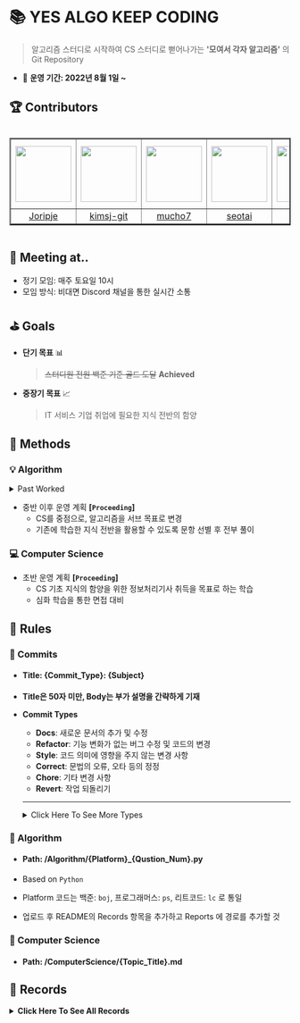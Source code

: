 # :books: YES ALGO KEEP CODING

> 알고리즘 스터디로 시작하여 CS 스터디로 뻗어나가는 **'모여서 각자 알고리즘'** 의 Git Repository

- :calendar: <b>운영 기간: 2022년 8월 1일 ~ </b>

## :trophy: Contributors

<div style="overflow: scroll;">
<table border="2">
<th width="125" height="125" align="middle">
<a href="https://github.com/Joripje">
<img src="https://avatars.githubusercontent.com/u/89237865?v=4" width="100" height="100">
</a>
</th>
<th width="125" height="125" align="middle">
<a href="https://github.com/kimsj-git">
<img src="https://avatars.githubusercontent.com/u/109324498?v=4" width="100" height="100">
</a>
</th>
<th width="125" height="125" align="middle">
<a href="https://github.com/mucho7">
<img src="https://avatars.githubusercontent.com/u/109324468?v=4" width="100" height="100">
</a>
</th>
<th width="125" height="125" align="middle">
<a href="https://github.com/seotai">
<img src="https://avatars.githubusercontent.com/u/109324478?v=4" width="100" height="100">
</a>
</th>
<th width="125" height="125" align="middle">
<a href="https://github.com/sjsjlim">
<img src="https://avatars.githubusercontent.com/u/109324476?v=4" width="100" height="100">
</a>
</th>
<th width="125" height="125" align="middle">
<a href="https://github.com/TraceofLight">
<img src="https://avatars.githubusercontent.com/u/98262849?v=4" width="100" height="100">
</a>
</th>
<tr>
<td align="middle"><a href="https://github.com/Joripje">Joripje</a></td>
<td align="middle"><a href="https://github.com/kimsj-git">kimsj-git</a></td>
<td align="middle"><a href="https://github.com/mucho7">mucho7</a></td>
<td align="middle"><a href="https://github.com/seotai">seotai</a></td>
<td align="middle"><a href="https://github.com/sjsjlim">sjsjlim</a></td>
<td align="middle"><a href="https://github.com/TraceofLight">TraceofLight</a></td>
</tr>
</table>
</div>

## :loudspeaker: Meeting at..

- 정기 모임: 매주 토요일 10시
- 모임 방식: 비대면 Discord 채널을 통한 실시간 소통

## :golf: Goals

- **단기 목표** :bar_chart:

  > ~~스터디원 전원 백준 기준 골드 도달~~  **Achieved**
- **중장기 목표** :chart_with_upwards_trend:

  > IT 서비스 기업 취업에 필요한 지식 전반의 함양

## :hammer: Methods

### :bulb: Algorithm

<details>
	<summary> Past Worked </summary>
    <hr>
	<div>
        <p>
            <span>&#183</span> 초반 운영 계획
        </p>
        <p>
            <span>&#183</span> 매주 알고리즘 3문항 + 개인 선택 3문항 선택 후 전부 풀이
        </p>
        <p>
            <span>&#183</span> 발표할 문항 사전 선택 후 정기 모임에서 코드 리뷰 및 QnA 진행
        </p>
		<p>
            <span>&#183</span> 중반 운영 계획
        </p>
        <p>
            <span>&#183</span> 매주 사전 선별된 알고리즘 6문항 각자 1문항씩 선택 후 전부 풀이
        </p>
        <p>
            <span>&#183</span> 본인이 선택한 문제 발표 진행 후 정기 모임에서 코드 리뷰 및 QnA 진행
        </p>
	</div>
    <hr>
</details>

- 중반 이후 운영 계획 **[`Proceeding`]**
  - CS를 중점으로, 알고리즘을 서브 목표로 변경
  - 기존에 학습한 지식 전반을 활용할 수 있도록 문항 선별 후 전부 풀이

### :computer: Computer Science 

- 초반 운영 계획 **[`Proceeding`]**
  - CS 기초 지식의 함양을 위한 정보처리기사 취득을 목표로 하는 학습
  - 심화 학습을 통한 면접 대비

## :scroll: Rules

###   :round_pushpin: Commits

- #### Title: {Commit_Type}: {Subject}

- **Title은 50자 미만, Body는 부가 설명을 간략하게 기재**

- **Commit Types**

  - **Docs**: 새로운 문서의 추가 및 수정
  - **Refactor**: 기능 변화가 없는 버그 수정 및 코드의 변경
  - **Style**: 코드 의미에 영향을 주지 않는 변경 사항
  - **Correct**: 문법의 오류, 오타 등의 정정
  - **Chore**: 기타 변경 사항
  - **Revert**: 작업 되돌리기

  ---
  
  <details>
      <summary>Click Here To See More Types</summary>
      <br>
      <p>Feat: 새로운 기능의 추가</p>
      <p>Fix: 버그 수정</p>
      <p>Ci: CI 관련 설정의 수정</p>
      <p>Test: 테스트 코드 추가 혹은 기존 테스트 코드 수정</p>
      <p>Add: 파일 추가</p>
      <p>Move: 파일 이동</p>
  	<p>Delete: 파일 삭제</p>
  	<p>Modify: 파일 변경</p>
  	<p>Correct: 문법 오류, 오타 등의 정정</p>
  </details>

###  :round_pushpin: Algorithm

- ####  Path: /Algorithm/{Platform}_{Qustion_Num}.py

- Based on `Python`

- Platform 코드는 백준: `boj`, 프로그래머스: `ps`, 리트코드: `lc` 로 통일
- 업로드 후 README의 Records 항목을 추가하고 Reports 에 경로를 추가할 것

###   :round_pushpin: Computer Science

- #### Path: /ComputerScience/{Topic_Title}.md

## :movie_camera: Records

<details>
<summary><b>Click Here To See All Records</b></summary>
<br>
<!-- Week 01 Start -->
<details>
<summary><b>Week 01</b></summary>
<hr>
<p>2022-08-01</p>
<table border="2">
<th>Report By</th>
<th>Status</th>
<th>Reports</th>
<th>Short Description</th>
<!-- line 1 -->
<tr>
<td>TraceofLight</td>
<td>Proceeding</td>
<td><a href="./Algorithm/boj_12345">백준 - 쇠막대기</a></td>
<td>Data Structure</td>
</tr>
<!-- line End -->
<!-- line 2 -->
<tr>
<td>TraceofLight</td>
<td>Proceeding</td>
<td><a href="./Algorithm/boj_12345">백준 - 쇠막대기</a></td>
<td>Data Structure</td>
</tr>
<!-- line End -->
<!-- line 3 -->
<tr>
<td>TraceofLight</td>
<td>Proceeding</td>
<td><a href="./Algorithm/boj_12345">백준 - 쇠막대기</a></td>
<td>Data Structure</td>
</tr>
<!-- line End -->
<!-- line 4 -->
<tr>
<td>TraceofLight</td>
<td>Proceeding</td>
<td><a href="./Algorithm/boj_12345">백준 - 쇠막대기</a></td>
<td>Data Structure</td>
</tr>
<!-- line End -->
<!-- line 5 -->
<tr>
<td>TraceofLight</td>
<td>Proceeding</td>
<td><a href="./Algorithm/boj_12345">백준 - 쇠막대기</a></td>
<td>Data Structure</td>
</tr>
<!-- line End -->
<!-- line 6 -->
<tr>
<td>TraceofLight</td>
<td>Proceeding</td>
<td><a href="./Algorithm/boj_12345">백준 - 쇠막대기</a></td>
<td>Data Structure</td>
</tr>
<!-- line End -->
</table>
</details>
<!-- Week 01 End -->
<br>
<!-- Week 02 Start -->
<details>
<summary><b>Week 02</b></summary>
<hr>
<p>2022-08-06</p>
<table border="2">
<th>Report By</th>
<th>Status</th>
<th>Reports</th>
<th>Short Description</th>
<!-- line 1 -->
<tr>
<td>TraceofLight</td>
<td>Proceeding</td>
<td><a href="./Algorithm/boj_12345">백준 - 쇠막대기</a></td>
<td>Data Structure</td>
</tr>
<!-- line End -->
<!-- line 2 -->
<tr>
<td>TraceofLight</td>
<td>Proceeding</td>
<td><a href="./Algorithm/boj_12345">백준 - 쇠막대기</a></td>
<td>Data Structure</td>
</tr>
<!-- line End -->
<!-- line 3 -->
<tr>
<td>TraceofLight</td>
<td>Proceeding</td>
<td><a href="./Algorithm/boj_12345">백준 - 쇠막대기</a></td>
<td>Data Structure</td>
</tr>
<!-- line End -->
<!-- line 4 -->
<tr>
<td>TraceofLight</td>
<td>Proceeding</td>
<td><a href="./Algorithm/boj_12345">백준 - 쇠막대기</a></td>
<td>Data Structure</td>
</tr>
<!-- line End -->
<!-- line 5 -->
<tr>
<td>TraceofLight</td>
<td>Proceeding</td>
<td><a href="./Algorithm/boj_12345">백준 - 쇠막대기</a></td>
<td>Data Structure</td>
</tr>
<!-- line End -->
<!-- line 6 -->
<tr>
<td>TraceofLight</td>
<td>Proceeding</td>
<td><a href="./Algorithm/boj_12345">백준 - 쇠막대기</a></td>
<td>Data Structure</td>
</tr>
<!-- line End -->
</table>
</details>
<!-- Week 02 End -->
<br>
<!-- Week 03 Start -->
<details>
<summary><b>Week 03</b></summary>
<hr>
<p>2022-08-13</p>
<table border="2">
<th>Report By</th>
<th>Status</th>
<th>Reports</th>
<th>Short Description</th>
<!-- line 1 -->
<tr>
<td>TraceofLight</td>
<td>Proceeding</td>
<td><a href="./Algorithm/boj_12345">백준 - 쇠막대기</a></td>
<td>Data Structure</td>
</tr>
<!-- line End -->
<!-- line 2 -->
<tr>
<td>TraceofLight</td>
<td>Proceeding</td>
<td><a href="./Algorithm/boj_12345">백준 - 쇠막대기</a></td>
<td>Data Structure</td>
</tr>
<!-- line End -->
<!-- line 3 -->
<tr>
<td>TraceofLight</td>
<td>Proceeding</td>
<td><a href="./Algorithm/boj_12345">백준 - 쇠막대기</a></td>
<td>Data Structure</td>
</tr>
<!-- line End -->
<!-- line 4 -->
<tr>
<td>TraceofLight</td>
<td>Proceeding</td>
<td><a href="./Algorithm/boj_12345">백준 - 쇠막대기</a></td>
<td>Data Structure</td>
</tr>
<!-- line End -->
<!-- line 5 -->
<tr>
<td>TraceofLight</td>
<td>Proceeding</td>
<td><a href="./Algorithm/boj_12345">백준 - 쇠막대기</a></td>
<td>Data Structure</td>
</tr>
<!-- line End -->
<!-- line 6 -->
<tr>
<td>TraceofLight</td>
<td>Proceeding</td>
<td><a href="./Algorithm/boj_12345">백준 - 쇠막대기</a></td>
<td>Data Structure</td>
</tr>
<!-- line End -->
</table>
</details>
<!-- Week 03 End -->
<br>
<!-- Week 04 Start -->
<details>
<summary><b>Week 04</b></summary>
<hr>
<p>2022-08-20</p>
<table border="2">
<th>Report By</th>
<th>Status</th>
<th>Reports</th>
<th>Short Description</th>
<!-- line 1 -->
<tr>
<td>TraceofLight</td>
<td>Proceeding</td>
<td><a href="./Algorithm/boj_12345">백준 - 쇠막대기</a></td>
<td>Data Structure</td>
</tr>
<!-- line End -->
<!-- line 2 -->
<tr>
<td>TraceofLight</td>
<td>Proceeding</td>
<td><a href="./Algorithm/boj_12345">백준 - 쇠막대기</a></td>
<td>Data Structure</td>
</tr>
<!-- line End -->
<!-- line 3 -->
<tr>
<td>TraceofLight</td>
<td>Proceeding</td>
<td><a href="./Algorithm/boj_12345">백준 - 쇠막대기</a></td>
<td>Data Structure</td>
</tr>
<!-- line End -->
<!-- line 4 -->
<tr>
<td>TraceofLight</td>
<td>Proceeding</td>
<td><a href="./Algorithm/boj_12345">백준 - 쇠막대기</a></td>
<td>Data Structure</td>
</tr>
<!-- line End -->
<!-- line 5 -->
<tr>
<td>TraceofLight</td>
<td>Proceeding</td>
<td><a href="./Algorithm/boj_12345">백준 - 쇠막대기</a></td>
<td>Data Structure</td>
</tr>
<!-- line End -->
<!-- line 6 -->
<tr>
<td>TraceofLight</td>
<td>Proceeding</td>
<td><a href="./Algorithm/boj_12345">백준 - 쇠막대기</a></td>
<td>Data Structure</td>
</tr>
<!-- line End -->
</table>
</details>
<!-- Week 04 End -->
<br>
<!-- Week 05 Start -->
<details>
<summary><b>Week 05</b></summary>
<hr>
<p>2022-08-27</p>
<table border="2">
<th>Report By</th>
<th>Status</th>
<th>Reports</th>
<th>Short Description</th>
<!-- line 1 -->
<tr>
<td>TraceofLight</td>
<td>Proceeding</td>
<td><a href="./Algorithm/boj_12345">백준 - 쇠막대기</a></td>
<td>Data Structure</td>
</tr>
<!-- line End -->
<!-- line 2 -->
<tr>
<td>TraceofLight</td>
<td>Proceeding</td>
<td><a href="./Algorithm/boj_12345">백준 - 쇠막대기</a></td>
<td>Data Structure</td>
</tr>
<!-- line End -->
<!-- line 3 -->
<tr>
<td>TraceofLight</td>
<td>Proceeding</td>
<td><a href="./Algorithm/boj_12345">백준 - 쇠막대기</a></td>
<td>Data Structure</td>
</tr>
<!-- line End -->
<!-- line 4 -->
<tr>
<td>TraceofLight</td>
<td>Proceeding</td>
<td><a href="./Algorithm/boj_12345">백준 - 쇠막대기</a></td>
<td>Data Structure</td>
</tr>
<!-- line End -->
<!-- line 5 -->
<tr>
<td>TraceofLight</td>
<td>Proceeding</td>
<td><a href="./Algorithm/boj_12345">백준 - 쇠막대기</a></td>
<td>Data Structure</td>
</tr>
<!-- line End -->
<!-- line 6 -->
<tr>
<td>TraceofLight</td>
<td>Proceeding</td>
<td><a href="./Algorithm/boj_12345">백준 - 쇠막대기</a></td>
<td>Data Structure</td>
</tr>
<!-- line End -->
</table>
</details>
<!-- Week 05 End -->
<br>
<!-- Week 06 Start -->
<details>
<summary><b>Week 06</b></summary>
<hr>
<p>2022-09-03</p>
<table border="2">
<th>Report By</th>
<th>Status</th>
<th>Reports</th>
<th>Short Description</th>
<!-- line 1 -->
<tr>
<td>TraceofLight</td>
<td>Proceeding</td>
<td><a href="./Algorithm/boj_12345">백준 - 쇠막대기</a></td>
<td>Data Structure</td>
</tr>
<!-- line End -->
<!-- line 2 -->
<tr>
<td>TraceofLight</td>
<td>Proceeding</td>
<td><a href="./Algorithm/boj_12345">백준 - 쇠막대기</a></td>
<td>Data Structure</td>
</tr>
<!-- line End -->
<!-- line 3 -->
<tr>
<td>TraceofLight</td>
<td>Proceeding</td>
<td><a href="./Algorithm/boj_12345">백준 - 쇠막대기</a></td>
<td>Data Structure</td>
</tr>
<!-- line End -->
<!-- line 4 -->
<tr>
<td>TraceofLight</td>
<td>Proceeding</td>
<td><a href="./Algorithm/boj_12345">백준 - 쇠막대기</a></td>
<td>Data Structure</td>
</tr>
<!-- line End -->
<!-- line 5 -->
<tr>
<td>TraceofLight</td>
<td>Proceeding</td>
<td><a href="./Algorithm/boj_12345">백준 - 쇠막대기</a></td>
<td>Data Structure</td>
</tr>
<!-- line End -->
<!-- line 6 -->
<tr>
<td>TraceofLight</td>
<td>Proceeding</td>
<td><a href="./Algorithm/boj_12345">백준 - 쇠막대기</a></td>
<td>Data Structure</td>
</tr>
<!-- line End -->
</table>
</details>
<!-- Week 06 End -->
<br>
<!-- Week 07 Start -->
<details>
<summary><b>Week 07</b></summary>
<hr>
<p>2022-09-10</p>
<table border="2">
<th>Report By</th>
<th>Status</th>
<th>Reports</th>
<th>Short Description</th>
<!-- line 1 -->
<tr>
<td>TraceofLight</td>
<td>Proceeding</td>
<td><a href="./Algorithm/boj_12345">백준 - 쇠막대기</a></td>
<td>Data Structure</td>
</tr>
<!-- line End -->
<!-- line 2 -->
<tr>
<td>TraceofLight</td>
<td>Proceeding</td>
<td><a href="./Algorithm/boj_12345">백준 - 쇠막대기</a></td>
<td>Data Structure</td>
</tr>
<!-- line End -->
<!-- line 3 -->
<tr>
<td>TraceofLight</td>
<td>Proceeding</td>
<td><a href="./Algorithm/boj_12345">백준 - 쇠막대기</a></td>
<td>Data Structure</td>
</tr>
<!-- line End -->
<!-- line 4 -->
<tr>
<td>TraceofLight</td>
<td>Proceeding</td>
<td><a href="./Algorithm/boj_12345">백준 - 쇠막대기</a></td>
<td>Data Structure</td>
</tr>
<!-- line End -->
<!-- line 5 -->
<tr>
<td>TraceofLight</td>
<td>Proceeding</td>
<td><a href="./Algorithm/boj_12345">백준 - 쇠막대기</a></td>
<td>Data Structure</td>
</tr>
<!-- line End -->
<!-- line 6 -->
<tr>
<td>TraceofLight</td>
<td>Proceeding</td>
<td><a href="./Algorithm/boj_12345">백준 - 쇠막대기</a></td>
<td>Data Structure</td>
</tr>
<!-- line End -->
</table>
</details>
<!-- Week 07 End -->
<br>
<!-- Week 08 Start -->
<details>
<summary><b>Week 08</b></summary>
<hr>
<p>2022-08-17</p>
<table border="2">
<th>Report By</th>
<th>Status</th>
<th>Reports</th>
<th>Short Description</th>
<!-- line 1 -->
<tr>
<td>TraceofLight</td>
<td>Proceeding</td>
<td><a href="./Algorithm/boj_12345">백준 - 쇠막대기</a></td>
<td>Data Structure</td>
</tr>
<!-- line End -->
<!-- line 2 -->
<tr>
<td>TraceofLight</td>
<td>Proceeding</td>
<td><a href="./Algorithm/boj_12345">백준 - 쇠막대기</a></td>
<td>Data Structure</td>
</tr>
<!-- line End -->
<!-- line 3 -->
<tr>
<td>TraceofLight</td>
<td>Proceeding</td>
<td><a href="./Algorithm/boj_12345">백준 - 쇠막대기</a></td>
<td>Data Structure</td>
</tr>
<!-- line End -->
<!-- line 4 -->
<tr>
<td>TraceofLight</td>
<td>Proceeding</td>
<td><a href="./Algorithm/boj_12345">백준 - 쇠막대기</a></td>
<td>Data Structure</td>
</tr>
<!-- line End -->
<!-- line 5 -->
<tr>
<td>TraceofLight</td>
<td>Proceeding</td>
<td><a href="./Algorithm/boj_12345">백준 - 쇠막대기</a></td>
<td>Data Structure</td>
</tr>
<!-- line End -->
<!-- line 6 -->
<tr>
<td>TraceofLight</td>
<td>Proceeding</td>
<td><a href="./Algorithm/boj_12345">백준 - 쇠막대기</a></td>
<td>Data Structure</td>
</tr>
<!-- line End -->
</table>
</details>
<!-- Week 08 End -->
<br>
<!-- Week 09 Start -->
<details>
<summary><b>Week 09</b></summary>
<hr>
<p>2022-09-24</p>
<table border="2">
<th>Report By</th>
<th>Status</th>
<th>Reports</th>
<th>Short Description</th>
<!-- line 1 -->
<tr>
<td>TraceofLight</td>
<td>Proceeding</td>
<td><a href="./Algorithm/boj_12345">백준 - 쇠막대기</a></td>
<td>Data Structure</td>
</tr>
<!-- line End -->
<!-- line 2 -->
<tr>
<td>TraceofLight</td>
<td>Proceeding</td>
<td><a href="./Algorithm/boj_12345">백준 - 쇠막대기</a></td>
<td>Data Structure</td>
</tr>
<!-- line End -->
<!-- line 3 -->
<tr>
<td>TraceofLight</td>
<td>Proceeding</td>
<td><a href="./Algorithm/boj_12345">백준 - 쇠막대기</a></td>
<td>Data Structure</td>
</tr>
<!-- line End -->
<!-- line 4 -->
<tr>
<td>TraceofLight</td>
<td>Proceeding</td>
<td><a href="./Algorithm/boj_12345">백준 - 쇠막대기</a></td>
<td>Data Structure</td>
</tr>
<!-- line End -->
<!-- line 5 -->
<tr>
<td>TraceofLight</td>
<td>Proceeding</td>
<td><a href="./Algorithm/boj_12345">백준 - 쇠막대기</a></td>
<td>Data Structure</td>
</tr>
<!-- line End -->
<!-- line 6 -->
<tr>
<td>TraceofLight</td>
<td>Proceeding</td>
<td><a href="./Algorithm/boj_12345">백준 - 쇠막대기</a></td>
<td>Data Structure</td>
</tr>
<!-- line End -->
</table>
</details>
<!-- Week 09 End -->
<br>
<!-- Week 10 Start -->
<details>
<summary><b>Week 10</b></summary>
<hr>
<p>2022-10-01</p>
<table border="2">
<th>Report By</th>
<th>Status</th>
<th>Reports</th>
<th>Short Description</th>
<!-- line 1 -->
<tr>
<td>TraceofLight</td>
<td>Proceeding</td>
<td><a href="./Algorithm/boj_12345">백준 - 쇠막대기</a></td>
<td>Data Structure</td>
</tr>
<!-- line End -->
<!-- line 2 -->
<tr>
<td>TraceofLight</td>
<td>Proceeding</td>
<td><a href="./Algorithm/boj_12345">백준 - 쇠막대기</a></td>
<td>Data Structure</td>
</tr>
<!-- line End -->
<!-- line 3 -->
<tr>
<td>TraceofLight</td>
<td>Proceeding</td>
<td><a href="./Algorithm/boj_12345">백준 - 쇠막대기</a></td>
<td>Data Structure</td>
</tr>
<!-- line End -->
<!-- line 4 -->
<tr>
<td>TraceofLight</td>
<td>Proceeding</td>
<td><a href="./Algorithm/boj_12345">백준 - 쇠막대기</a></td>
<td>Data Structure</td>
</tr>
<!-- line End -->
<!-- line 5 -->
<tr>
<td>TraceofLight</td>
<td>Proceeding</td>
<td><a href="./Algorithm/boj_12345">백준 - 쇠막대기</a></td>
<td>Data Structure</td>
</tr>
<!-- line End -->
<!-- line 6 -->
<tr>
<td>TraceofLight</td>
<td>Proceeding</td>
<td><a href="./Algorithm/boj_12345">백준 - 쇠막대기</a></td>
<td>Data Structure</td>
</tr>
<!-- line End -->
</table>
</details>
<!-- Week 10 End -->
<br>
<!-- Week 11 Start -->
<details>
<summary><b>Week 11</b></summary>
<hr>
<p>2022-10-08</p>
<table border="2">
<th>Report By</th>
<th>Status</th>
<th>Reports</th>
<th>Short Description</th>
<!-- line 1 -->
<tr>
<td>TraceofLight</td>
<td>Proceeding</td>
<td><a href="./Algorithm/boj_12345">백준 - 쇠막대기</a></td>
<td>Data Structure</td>
</tr>
<!-- line End -->
<!-- line 2 -->
<tr>
<td>TraceofLight</td>
<td>Proceeding</td>
<td><a href="./Algorithm/boj_12345">백준 - 쇠막대기</a></td>
<td>Data Structure</td>
</tr>
<!-- line End -->
<!-- line 3 -->
<tr>
<td>TraceofLight</td>
<td>Proceeding</td>
<td><a href="./Algorithm/boj_12345">백준 - 쇠막대기</a></td>
<td>Data Structure</td>
</tr>
<!-- line End -->
<!-- line 4 -->
<tr>
<td>TraceofLight</td>
<td>Proceeding</td>
<td><a href="./Algorithm/boj_12345">백준 - 쇠막대기</a></td>
<td>Data Structure</td>
</tr>
<!-- line End -->
<!-- line 5 -->
<tr>
<td>TraceofLight</td>
<td>Proceeding</td>
<td><a href="./Algorithm/boj_12345">백준 - 쇠막대기</a></td>
<td>Data Structure</td>
</tr>
<!-- line End -->
<!-- line 6 -->
<tr>
<td>TraceofLight</td>
<td>Proceeding</td>
<td><a href="./Algorithm/boj_12345">백준 - 쇠막대기</a></td>
<td>Data Structure</td>
</tr>
<!-- line End -->
</table>
</details>
<!-- Week 11 End -->
<br>
<!-- Week 12 Start -->
<details>
<summary><b>Week 12</b></summary>
<hr>
<p>2022-10-15</p>
<table border="2">
<th>Report By</th>
<th>Status</th>
<th>Reports</th>
<th>Short Description</th>
<!-- line 1 -->
<tr>
<td>TraceofLight</td>
<td>Proceeding</td>
<td><a href="./Algorithm/boj_12345">백준 - 쇠막대기</a></td>
<td>Data Structure</td>
</tr>
<!-- line End -->
<!-- line 2 -->
<tr>
<td>TraceofLight</td>
<td>Proceeding</td>
<td><a href="./Algorithm/boj_12345">백준 - 쇠막대기</a></td>
<td>Data Structure</td>
</tr>
<!-- line End -->
<!-- line 3 -->
<tr>
<td>TraceofLight</td>
<td>Proceeding</td>
<td><a href="./Algorithm/boj_12345">백준 - 쇠막대기</a></td>
<td>Data Structure</td>
</tr>
<!-- line End -->
<!-- line 4 -->
<tr>
<td>TraceofLight</td>
<td>Proceeding</td>
<td><a href="./Algorithm/boj_12345">백준 - 쇠막대기</a></td>
<td>Data Structure</td>
</tr>
<!-- line End -->
<!-- line 5 -->
<tr>
<td>TraceofLight</td>
<td>Proceeding</td>
<td><a href="./Algorithm/boj_12345">백준 - 쇠막대기</a></td>
<td>Data Structure</td>
</tr>
<!-- line End -->
<!-- line 6 -->
<tr>
<td>TraceofLight</td>
<td>Proceeding</td>
<td><a href="./Algorithm/boj_12345">백준 - 쇠막대기</a></td>
<td>Data Structure</td>
</tr>
<!-- line End -->
</table>
</details>
<!-- Week 12 End -->
<br>
<!-- Week 13 Start -->
<details>
<summary><b>Week 13</b></summary>
<hr>
<p>2022-10-22</p>
<table border="2">
<th>Report By</th>
<th>Status</th>
<th>Reports</th>
<th>Short Description</th>
<!-- line 1 -->
<tr>
<td>TraceofLight</td>
<td>Proceeding</td>
<td><a href="./Algorithm/boj_12345">백준 - 쇠막대기</a></td>
<td>Data Structure</td>
</tr>
<!-- line End -->
<!-- line 2 -->
<tr>
<td>TraceofLight</td>
<td>Proceeding</td>
<td><a href="./Algorithm/boj_12345">백준 - 쇠막대기</a></td>
<td>Data Structure</td>
</tr>
<!-- line End -->
<!-- line 3 -->
<tr>
<td>TraceofLight</td>
<td>Proceeding</td>
<td><a href="./Algorithm/boj_12345">백준 - 쇠막대기</a></td>
<td>Data Structure</td>
</tr>
<!-- line End -->
<!-- line 4 -->
<tr>
<td>TraceofLight</td>
<td>Proceeding</td>
<td><a href="./Algorithm/boj_12345">백준 - 쇠막대기</a></td>
<td>Data Structure</td>
</tr>
<!-- line End -->
<!-- line 5 -->
<tr>
<td>TraceofLight</td>
<td>Proceeding</td>
<td><a href="./Algorithm/boj_12345">백준 - 쇠막대기</a></td>
<td>Data Structure</td>
</tr>
<!-- line End -->
<!-- line 6 -->
<tr>
<td>TraceofLight</td>
<td>Proceeding</td>
<td><a href="./Algorithm/boj_12345">백준 - 쇠막대기</a></td>
<td>Data Structure</td>
</tr>
<!-- line End -->
</table>
</details>
<!-- Week 13 End -->
<br>
<!-- Week 14 Start -->
<details>
<summary><b>Week 14</b></summary>
<hr>
<p>2022-10-29</p>
<table border="2">
<th>Report By</th>
<th>Status</th>
<th>Reports</th>
<th>Short Description</th>
<!-- line 1 -->
<tr>
<td>TraceofLight</td>
<td>Proceeding</td>
<td><a href="./Algorithm/boj_12345">백준 - 쇠막대기</a></td>
<td>Data Structure</td>
</tr>
<!-- line End -->
<!-- line 2 -->
<tr>
<td>TraceofLight</td>
<td>Proceeding</td>
<td><a href="./Algorithm/boj_12345">백준 - 쇠막대기</a></td>
<td>Data Structure</td>
</tr>
<!-- line End -->
<!-- line 3 -->
<tr>
<td>TraceofLight</td>
<td>Proceeding</td>
<td><a href="./Algorithm/boj_12345">백준 - 쇠막대기</a></td>
<td>Data Structure</td>
</tr>
<!-- line End -->
<!-- line 4 -->
<tr>
<td>TraceofLight</td>
<td>Proceeding</td>
<td><a href="./Algorithm/boj_12345">백준 - 쇠막대기</a></td>
<td>Data Structure</td>
</tr>
<!-- line End -->
<!-- line 5 -->
<tr>
<td>TraceofLight</td>
<td>Proceeding</td>
<td><a href="./Algorithm/boj_12345">백준 - 쇠막대기</a></td>
<td>Data Structure</td>
</tr>
<!-- line End -->
<!-- line 6 -->
<tr>
<td>TraceofLight</td>
<td>Proceeding</td>
<td><a href="./Algorithm/boj_12345">백준 - 쇠막대기</a></td>
<td>Data Structure</td>
</tr>
<!-- line End -->
</table>
</details>
<!-- Week 14 End -->
<br>
<!-- Week 15 Start -->
<details>
<summary><b>Week 15</b></summary>
<hr>
<p>2022-11-06</p>
<table border="2">
<th>Report By</th>
<th>Status</th>
<th>Reports</th>
<th>Short Description</th>
<!-- line 1 -->
<tr>
<td>TraceofLight</td>
<td>Proceeding</td>
<td><a href="./Algorithm/boj_12345">백준 - 쇠막대기</a></td>
<td>Data Structure</td>
</tr>
<!-- line End -->
<!-- line 2 -->
<tr>
<td>TraceofLight</td>
<td>Proceeding</td>
<td><a href="./Algorithm/boj_12345">백준 - 쇠막대기</a></td>
<td>Data Structure</td>
</tr>
<!-- line End -->
<!-- line 3 -->
<tr>
<td>TraceofLight</td>
<td>Proceeding</td>
<td><a href="./Algorithm/boj_12345">백준 - 쇠막대기</a></td>
<td>Data Structure</td>
</tr>
<!-- line End -->
<!-- line 4 -->
<tr>
<td>TraceofLight</td>
<td>Proceeding</td>
<td><a href="./Algorithm/boj_12345">백준 - 쇠막대기</a></td>
<td>Data Structure</td>
</tr>
<!-- line End -->
<!-- line 5 -->
<tr>
<td>TraceofLight</td>
<td>Proceeding</td>
<td><a href="./Algorithm/boj_12345">백준 - 쇠막대기</a></td>
<td>Data Structure</td>
</tr>
<!-- line End -->
<!-- line 6 -->
<tr>
<td>TraceofLight</td>
<td>Proceeding</td>
<td><a href="./Algorithm/boj_12345">백준 - 쇠막대기</a></td>
<td>Data Structure</td>
</tr>
<!-- line End -->
</table>
</details>
<!-- Week 15 End -->
</details>

